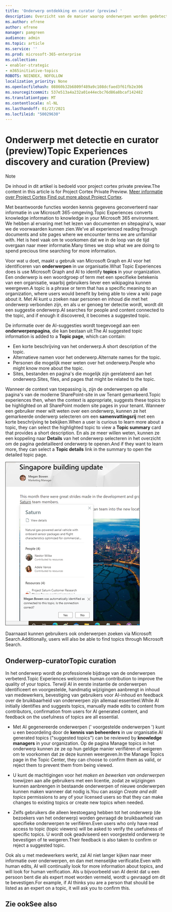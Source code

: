 ```yaml
---
title: 'Onderwerp ontdekking en curator (preview) '
description: Overzicht van de manier waarop onderwerpen worden gedetecteerd.
ms.author: efrene
author: efrene
manager: pamgreen
audience: admin
ms.topic: article
ms.service: ''
ms.prod: microsoft-365-enterprise
ms.collection:
- enabler-strategic
- m365initiative-topics
ROBOTS: NOINDEX, NOFOLLOW
localization_priority: None
ms.openlocfilehash: 08860b32b6809f489a9c108dcfaed3f61fb2e306
ms.sourcegitcommit: 537e513a4a232a01e44ecbc76d86a8bcaf142482
ms.translationtype: MT
ms.contentlocale: nl-NL
ms.lasthandoff: 01/27/2021
ms.locfileid: "50029630"
---
```

# <a name="topic-experiences-discovery-and-curation-preview"></a><span data-ttu-id="8a56c-103">Onderwerp met detectie en curator (preview)</span><span class="sxs-lookup"><span data-stu-id="8a56c-103">Topic Experiences discovery and curation (Preview)</span></span>

> [!Note] 
> <span data-ttu-id="8a56c-104">De inhoud in dit artikel is bedoeld voor project cortex private preview.</span><span class="sxs-lookup"><span data-stu-id="8a56c-104">The content in this article is for Project Cortex Private Preview.</span></span> <span data-ttu-id="8a56c-105">[Meer informatie over Project Cortex](https://aka.ms/projectcortex).</span><span class="sxs-lookup"><span data-stu-id="8a56c-105">[Find out more about Project Cortex](https://aka.ms/projectcortex).</span></span>

<span data-ttu-id="8a56c-106">Met beantwoorde functies worden kennis gegevens geconverteerd naar informatie in uw Microsoft 365-omgeving.</span><span class="sxs-lookup"><span data-stu-id="8a56c-106">Topic Experiences converts knowledge information to knowledge in your Microsoft 365 environment.</span></span> <span data-ttu-id="8a56c-107">We hebben al ervaring met het lezen van documenten en sitepagina's, waar we de voorwaarden kunnen zien.</span><span class="sxs-lookup"><span data-stu-id="8a56c-107">We've all experienced reading through documents and site pages where we encounter terms we are unfamiliar with.</span></span> <span data-ttu-id="8a56c-108">Het is heel vaak om te voorkomen dat we in de loop van de tijd overgaan naar meer informatie.</span><span class="sxs-lookup"><span data-stu-id="8a56c-108">Many times we stop what we are doing to spend precious time searching for more information.</span></span>

<span data-ttu-id="8a56c-109">Voor wat u doet, maakt u gebruik van Microsoft Graph en AI voor het identificeren van **onderwerpen** in uw organisatie.</span><span class="sxs-lookup"><span data-stu-id="8a56c-109">What Topic Experiences does is use Microsoft Graph and AI to identify **topics** in your organization.</span></span>  <span data-ttu-id="8a56c-110">Een onderwerp is een woordgroep of term met een specifieke betekenis van een organisatie, waarbij gebruikers liever een wikipagina kunnen weergeven.</span><span class="sxs-lookup"><span data-stu-id="8a56c-110">A topic is a phrase or term that has a specific meaning to an organization, where users would benefit by being able to view a wiki page about it.</span></span> <span data-ttu-id="8a56c-111">Met AI kunt u zoeken naar personen en inhoud die met het onderwerp verbonden zijn, en als u er genoeg ter detectie wordt, wordt dit een suggestie onderwerp.</span><span class="sxs-lookup"><span data-stu-id="8a56c-111">AI searches for people and content connected to the topic, and if enough it discovered, it becomes a suggested topic.</span></span>

<span data-ttu-id="8a56c-112">De informatie over de AI-suggesties wordt toegevoegd aan een **onderwerpenpagina**, die kan bestaan uit:</span><span class="sxs-lookup"><span data-stu-id="8a56c-112">The AI suggested topic information is added to a **Topic page**, which can contain:</span></span>
- <span data-ttu-id="8a56c-113">Een korte beschrijving van het onderwerp.</span><span class="sxs-lookup"><span data-stu-id="8a56c-113">A short description of the topic.</span></span>
- <span data-ttu-id="8a56c-114">Alternatieve namen voor het onderwerp.</span><span class="sxs-lookup"><span data-stu-id="8a56c-114">Alternate names for the topic.</span></span>
- <span data-ttu-id="8a56c-115">Personen die mogelijk meer weten over het onderwerp.</span><span class="sxs-lookup"><span data-stu-id="8a56c-115">People who might know more about the topic.</span></span>
- <span data-ttu-id="8a56c-116">Sites, bestanden en pagina's die mogelijk zijn gerelateerd aan het onderwerp.</span><span class="sxs-lookup"><span data-stu-id="8a56c-116">Sites, files, and pages that might be related to the topic.</span></span>

<span data-ttu-id="8a56c-117">Wanneer de context van toepassing is, zijn de onderwerpen op alle pagina's van de moderne SharePoint-site in uw Tenant gemarkeerd.</span><span class="sxs-lookup"><span data-stu-id="8a56c-117">Topic experiences then, when the context is appropriate, suggests these topics to be highlighted on all SharePoint modern site pages in your tenant.</span></span> <span data-ttu-id="8a56c-118">Wanneer een gebruiker meer wilt weten over een onderwerp, kunnen ze het gemarkeerde onderwerp selecteren om een **samenvattingsrij** met een korte beschrijving te bekijken.</span><span class="sxs-lookup"><span data-stu-id="8a56c-118">When a user is curious to learn more about a topic, they can select the highlighted topic to view a **Topic summary** card that provides a short description.</span></span> <span data-ttu-id="8a56c-119">En als ze meer willen weten, kunnen ze een koppeling naar **Details** van het onderwerp selecteren in het overzicht om de pagina gedetailleerd onderwerp te openen.</span><span class="sxs-lookup"><span data-stu-id="8a56c-119">And if they want to learn more, they can select a **Topic details** link in the summary to open the detailed topic page.</span></span>

![Aandachtspunten](../media/knowledge-management/saturn.png) </br>

<span data-ttu-id="8a56c-121">Daarnaast kunnen gebruikers ook onderwerpen zoeken via Microsoft Search.</span><span class="sxs-lookup"><span data-stu-id="8a56c-121">Additionally, users will also be able to find topics through Microsoft Search.</span></span>


## <a name="topic-curation"></a><span data-ttu-id="8a56c-122">Onderwerp-curator</span><span class="sxs-lookup"><span data-stu-id="8a56c-122">Topic curation</span></span>

<span data-ttu-id="8a56c-123">In het onderwerp wordt de professionele bijdrage van de onderwerpen verbeterd.</span><span class="sxs-lookup"><span data-stu-id="8a56c-123">Topic Experiences welcomes human contribution to improve the quality of your topics.</span></span> <span data-ttu-id="8a56c-124">Terwijl AI in eerste instantie de onderwerpen identificeert en voorgestelde, handmatig wijzigingen aanbrengt in inhoud van medewerkers, bevestiging van gebruikers voor AI-inhoud en feedback over de bruikbaarheid van onderwerpen zijn allemaal essentieel.</span><span class="sxs-lookup"><span data-stu-id="8a56c-124">While AI initially identifies and suggests topics, manually made edits to content from contributors, confirmation from users for AI generated content, and feedback on the usefulness of topics are all essential.</span></span>

- <span data-ttu-id="8a56c-125">Met AI gegenereerde onderwerpen (' voorgestelde onderwerpen ') kunt u een beoordeling door de **kennis van beheerders** in uw organisatie.</span><span class="sxs-lookup"><span data-stu-id="8a56c-125">AI generated topics ("suggested topics") can be reviewed by **knowledge managers** in your organization.</span></span> <span data-ttu-id="8a56c-126">Op de pagina Manage topics in het onderwerp kunnen ze ze op hun geldige manier verifiëren of weigeren om te voorkomen dat ze deze kunnen weergeven.</span><span class="sxs-lookup"><span data-stu-id="8a56c-126">In the Manage Topics page in the Topic Center, they can choose to confirm them as valid, or reject them to prevent them from being viewed.</span></span>

- <span data-ttu-id="8a56c-127">U kunt de machtigingen voor het *maken en bewerken van onderwerpen* toewijzen aan alle gebruikers met een licentie, zodat ze wijzigingen kunnen aanbrengen in bestaande onderwerpen of nieuwe onderwerpen kunnen maken wanneer dat nodig is.</span><span class="sxs-lookup"><span data-stu-id="8a56c-127">You can assign *Create and edit topics* permissions to any of your licensed users so that they can make changes to existing topics or create new topics when needed.</span></span> 

- <span data-ttu-id="8a56c-128">Zelfs gebruikers die alleen leestoegang hebben tot het onderwerp (de bezoekers van het onderwerp) worden gevraagd de bruikbaarheid van specifieke onderwerpen te verifiëren.</span><span class="sxs-lookup"><span data-stu-id="8a56c-128">Even users who only have read access to topic (topic viewers) will be asked to verify the usefulness of specific topics.</span></span> <span data-ttu-id="8a56c-129">U wordt ook geadviseerd een voorgesteld onderwerp te bevestigen of te weigeren.</span><span class="sxs-lookup"><span data-stu-id="8a56c-129">Their feedback is also taken to confirm or reject a suggested topic.</span></span>

<span data-ttu-id="8a56c-130">Ook als u met medewerkers werkt, zal AI niet langer kijken naar meer informatie over onderwerpen, en dan met menselijke verificatie.</span><span class="sxs-lookup"><span data-stu-id="8a56c-130">Even with human edits, AI will continually look for more information about topics, and will look for human verification.</span></span> <span data-ttu-id="8a56c-131">Als u bijvoorbeeld van AI denkt dat u een persoon bent die als expert moet worden vermeld, wordt u gevraagd om dit te bevestigen.</span><span class="sxs-lookup"><span data-stu-id="8a56c-131">For example, if AI thinks you are a person that should be listed as an expert on a topic, it will ask you to confirm this.</span></span> 



## <a name="see-also"></a><span data-ttu-id="8a56c-132">Zie ook</span><span class="sxs-lookup"><span data-stu-id="8a56c-132">See also</span></span>
